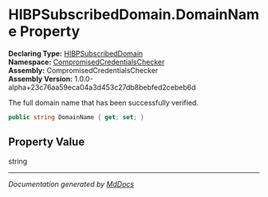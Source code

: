 ﻿<!--  
  <auto-generated>   
    The contents of this file were generated by a tool.  
    Changes to this file may be list if the file is regenerated  
  </auto-generated>   
-->

# HIBPSubscribedDomain.DomainName Property

**Declaring Type:** [HIBPSubscribedDomain](../index.md)  
**Namespace:** [CompromisedCredentialsChecker](../../index.md)  
**Assembly:** CompromisedCredentialsChecker  
**Assembly Version:** 1.0.0\-alpha+23c76aa59eca04a3d453c27db8bebfed2cebeb6d

The full domain name that has been successfully verified.

```csharp
public string DomainName { get; set; }
```

## Property Value

string

___

*Documentation generated by [MdDocs](https://github.com/ap0llo/mddocs)*
